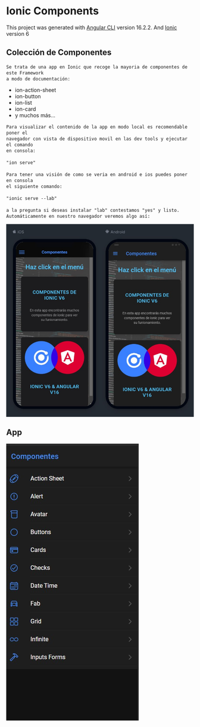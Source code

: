 # Ionic Components 

This project was generated with [Angular CLI](https://github.com/angular/angular-cli) version 16.2.2. And [Ionic](https://ionicframework.com) version 6

## Colección de Componentes

```
Se trata de una app en Ionic que recoge la mayoria de componentes de este Framework 
a modo de documentación:

```
 - ion-action-sheet
 - ion-button
 - ion-list
 - ion-card
 - y muchos más...

```
Para visualizar el contenido de la app en modo local es recomendable poner el 
navegador con vista de dispositivo movil en las dev tools y ejecutar el comando 
en consola:

"ion serve"

Para tener una visión de como se veria en android e ios puedes poner en consola 
el siguiente comando:

"ionic serve --lab"

a la pregunta si deseas instalar "lab" contestamos "yes" y listo. 
Automáticamente en nuestro navegador veremos algo así:

```
<div style="display:flex; flex-direction: row; justify-content:flex-start; align-items:center; gap: 5px">
<img alt='app' src='./src/assets/lab.jpg'  />
</div>


## App

<div style="display:flex; flex-direction: row; justify-content:flex-start; align-items:center; gap: 5px">
<img alt='app' src='./src/assets/appcomponents.jpg'  />

</div>
